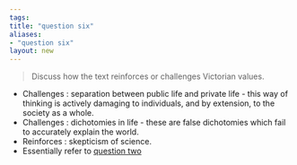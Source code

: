 ```yaml
---
tags: 
title: "question six"
aliases:
- "question six"
layout: new
---
```


> Discuss how the text reinforces or challenges Victorian values.

- Challenges : separation between public life and private life - this way of thinking is actively damaging to individuals, and by extension, to the society as a whole.
- Challenges : dichotomies in life - these are false dichotomies which fail to accurately explain the world.
- Reinforces : skepticism of science.
- Essentially refer to [question two](qtwo)
